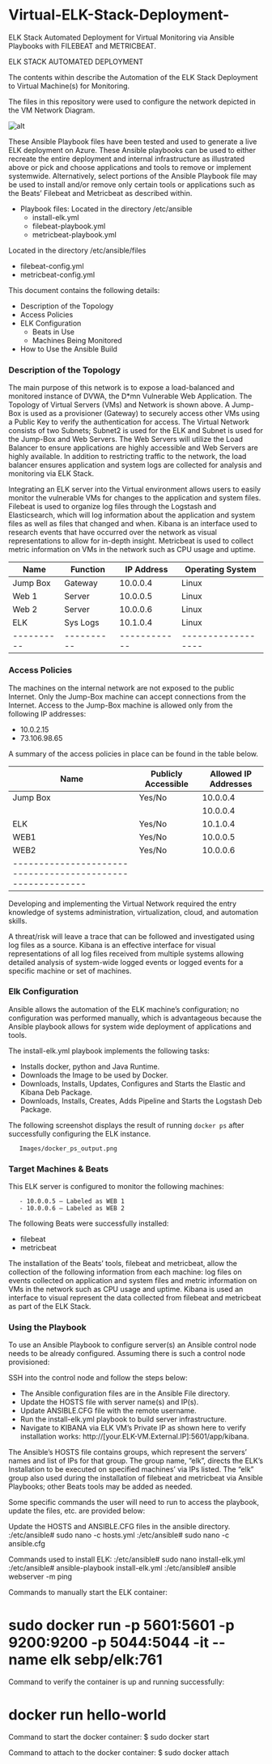 # Virtual-ELK-Stack-Deployment-
ELK Stack Automated Deployment for Virtual Monitoring via Ansible Playbooks with FILEBEAT and METRICBEAT. 

ELK STACK AUTOMATED DEPLOYMENT

The contents within describe the Automation of the ELK Stack Deployment to Virtual Machine(s) for Monitoring.

The files in this repository were used to configure the network depicted in the VM Network Diagram.


![alt](https://github.com/dhrice3/Virtual-ELK-Stack-Deployment-/blob/baa66c12a5858412349c9708bcf29e0aa25c4c72/Diagrams/VM_Cloud_Diagram.png)

These Ansible Playbook files have been tested and used to generate a live ELK deployment on Azure. These Ansible playbooks can be used to either recreate the entire deployment and internal infrastructure as illustrated above or pick and choose applications and tools to remove or implement systemwide. Alternatively, select portions of the Ansible Playbook file may be used to install and/or remove only certain tools or applications such as the Beats’ Filebeat and Metricbeat as described within.

- Playbook files:
Located in the directory /etc/ansible 
  - install-elk.yml
  - filebeat-playbook.yml
  - metricbeat-playbook.yml

Located in the directory /etc/ansible/files
  - filebeat-config.yml
  - metricbeat-config.yml

This document contains the following details:
- Description of the Topology
- Access Policies
- ELK Configuration
  - Beats in Use
  - Machines Being Monitored
- How to Use the Ansible Build


### Description of the Topology

The main purpose of this network is to expose a load-balanced and monitored instance of DVWA, the D*mn Vulnerable Web Application. The Topology of Virtual Servers (VMs) and Network is shown above. A Jump-Box is used as a provisioner (Gateway) to securely access other VMs using a Public Key to verify the authentication for access. The Virtual Network consists of two Subnets; Subnet2 is used for the ELK and Subnet is used for the Jump-Box and Web Servers. The Web Servers will utilize the Load Balancer to ensure applications are highly accessible and Web Servers are highly available. In addition to restricting traffic to the network, the load balancer ensures application and system logs are collected for analysis and monitoring via ELK Stack.

Integrating an ELK server into the Virtual environment allows users to easily monitor the vulnerable VMs for changes to the application and system files. Filebeat is used to organize log files through the Logstash and Elasticsearch, which will log information about the application and system files as well as files that changed and when. Kibana is an interface used to research events that have occurred over the network as visual representations to allow for in-depth insight. Metricbeat is used to collect metric information on VMs in the network such as CPU usage and uptime.  

| Name     | Function | IP Address | Operating System |
|----------|----------|------------|------------------|
| Jump Box | Gateway  | 10.0.0.4   | Linux            |
| Web 1    | Server   | 10.0.0.5   | Linux            |
| Web 2    | Server   | 10.0.0.6   | Linux            |
| ELK      | Sys Logs | 10.1.0.4   | Linux            |
|----------|----------|------------|------------------|


### Access Policies

The machines on the internal network are not exposed to the public Internet. Only the Jump-Box machine can accept connections from the Internet. Access to the Jump-Box machine is allowed only from the following IP addresses:

- 10.0.2.15
- 73.106.98.65

A summary of the access policies in place can be found in the table below.

| Name     | Publicly Accessible | Allowed IP Addresses    |
|----------|---------------------|-------------------------|
| Jump Box | Yes/No              | 10.0.0.4 | 73.106.98.65 |
|          |                     | 10.0.0.4 | 10.0.2.15    |
| ELK      | Yes/No              | 10.1.0.4 | 10.0.0.4     |
| WEB1     | Yes/No              | 10.0.0.5 | 20.28.147.167|
| WEB2     | Yes/No              | 10.0.0.6 | 20.28.147.167|
|----------------------------------------------------------|
Developing and implementing the Virtual Network required the entry knowledge of systems administration, virtualization, cloud, and automation skills.

A threat/risk will leave a trace that can be followed and investigated using log files as a source. Kibana is an effective interface for visual representations of all log files received from multiple systems allowing detailed analysis of system-wide logged events or logged events for a specific machine or set of machines.


### Elk Configuration

Ansible allows the automation of the ELK machine’s configuration; no configuration was performed manually, which is advantageous because the Ansible playbook allows for system wide deployment of applications and tools. 

The install-elk.yml playbook implements the following tasks:
- Installs docker, python and Java Runtime.
- Downloads the Image to be used by Docker.
- Downloads, Installs, Updates, Configures and Starts the Elastic and Kibana Deb Package.
- Downloads, Installs, Creates, Adds Pipeline and Starts the Logstash Deb Package.

The following screenshot displays the result of running `docker ps` after successfully configuring the ELK instance.

       
       Images/docker_ps_output.png


### Target Machines & Beats

This ELK server is configured to monitor the following machines:

       - 10.0.0.5 – Labeled as WEB 1
       - 10.0.0.6 – Labeled as WEB 2


The following Beats were successfully installed: 
- filebeat
- metricbeat

The installation of the Beats’ tools, filebeat and metricbeat, allow the collection of the following information from each machine: log files on events collected on application and system files and metric information on VMs in the network such as CPU usage and uptime. Kibana is used an interface to visual represent the data collected from filebeat and metricbeat as part of the ELK Stack.


### Using the Playbook

To use an Ansible Playbook to configure server(s) an Ansible control node needs to be already configured. Assuming there is such a control node provisioned: 

SSH into the control node and follow the steps below:
- The Ansible configuration files are in the Ansible File directory.
- Update the HOSTS file with server name(s) and IP(s).
- Update ANSIBLE.CFG file with the remote username. 
- Run the install-elk.yml playbook to build server infrastructure.
- Navigate to KIBANA via ELK VM’s Private IP as shown here to verify 
  installation works: http://[your.ELK-VM.External.IP]:5601/app/kibana.

The Ansible’s HOSTS file contains groups, which represent the servers’ names and list of IPs for that group. The group name, “elk”, directs the ELK’s Installation to be executed on specified machines’ via IPs listed. The “elk” group also used during the installation of filebeat and metricbeat via Ansible Playbooks; other Beats tools may be added as needed.

Some specific commands the user will need to run to access the playbook, update the files, etc. are provided below:

Update the HOSTS and ANSIBLE.CFG files in the ansible directory.
       :/etc/ansible# sudo nano -c hosts.yml 
       :/etc/ansible# sudo nano -c ansible.cfg
       
Commands used to install ELK:
       :/etc/ansible# sudo nano install-elk.yml 
       :/etc/ansible# ansible-playbook install-elk.yml 
       :/etc/ansible# ansible webserver -m ping      

Commands to manually start the ELK container:
# sudo docker run -p 5601:5601 -p 9200:9200 -p 5044:5044 -it --name elk sebp/elk:761

Command to verify the container is up and running successfully:
# docker run hello-world

Command to start the docker container:
$ sudo docker start <container name>

Command to attach to the docker container:
$ sudo docker attach <container name>

